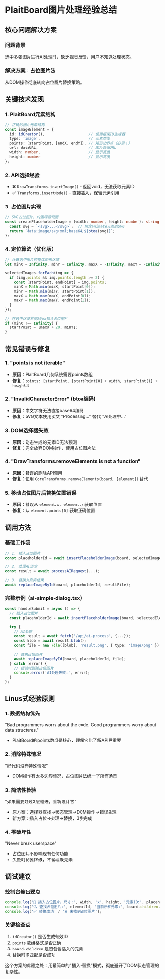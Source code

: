 # PlaitBoard图片处理经验总结

## 核心问题解决方案

### 问题背景
选中多张图片进行AI处理时，缺乏视觉反馈，用户不知道处理状态。

### 解决方案：占位图片法
从DOM操作彻底转向占位图片替换策略。

## 关键技术发现

### 1. PlaitBoard元素结构
```typescript
// 正确的图片元素结构
const imageElement = {
  id: idCreator(),                    // 使用框架ID生成器
  type: 'image',                      // 元素类型
  points: [startPoint, [endX, endY]], // 矩形边界点（必须！）
  url: dataURL,                       // 图片数据URL
  width: number,                      // 显示宽度
  height: number                      // 显示高度
};
```

### 2. API选择经验
- ❌ `DrawTransforms.insertImage()` - 返回void，无法获取元素ID
- ✅ `Transforms.insertNode()` - 直接插入，保留元素引用

### 3. 占位图片实现
```typescript
// SVG占位图片，内置呼吸动画
const createPlaceholderImage = (width: number, height: number): string => {
  const svg = `<svg>...</svg>`;  // 包含animate元素的SVG
  return `data:image/svg+xml;base64,${btoa(svg)}`;
};
```

### 4. 定位算法（优化版）
```typescript
// 计算选中图片的整体矩形区域
let minX = Infinity, minY = Infinity, maxX = -Infinity, maxY = -Infinity;

selectedImages.forEach(img => {
  if (img.points && img.points.length >= 2) {
    const [startPoint, endPoint] = img.points;
    minX = Math.min(minX, startPoint[0]);
    minY = Math.min(minY, startPoint[1]);
    maxX = Math.max(maxX, endPoint[0]);
    maxY = Math.max(maxY, endPoint[1]);
  }
});

// 在选中区域右侧20px插入占位图片
if (minX !== Infinity) {
  startPoint = [maxX + 20, minY];
}
```

## 常见错误与修复

### 1. "points is not iterable"
- **原因**：PlaitBoard几何系统需要points数组
- **修复**：`points: [startPoint, [startPoint[0] + width, startPoint[1] + height]]`

### 2. "InvalidCharacterError" (btoa编码)
- **原因**：中文字符无法直接base64编码
- **修复**：SVG文本使用英文 "Processing..." 替代 "AI处理中..."

### 3. DOM选择器失效
- **原因**：动态生成的元素ID无法预测
- **修复**：完全放弃DOM操作，使用占位图片法

### 4. "DrawTransforms.removeElements is not a function"
- **原因**：错误的删除API调用
- **修复**：使用 `CoreTransforms.removeElements(board, [element])` 替代

### 5. 移动占位图片后替换位置错误
- **原因**：错误从 `element.x, element.y` 获取位置
- **修复**：从 `element.points[0]` 获取正确位置

## 调用方法

### 基础工作流
```typescript
// 1. 插入占位图片
const placeholderId = await insertPlaceholderImage(board, selectedImages);

// 2. 处理AI请求
const result = await processAIRequest(...);

// 3. 替换为真实结果
await replaceImageById(board, placeholderId, resultFile);
```

### 完整示例（ai-simple-dialog.tsx）
```typescript
const handleSubmit = async () => {
  // 插入占位图片
  const placeholderId = await insertPlaceholderImage(board, selectedElements);
  
  try {
    // AI处理
    const result = await fetch('/api/ai-process', {...});
    const blob = await result.blob();
    const file = new File([blob], 'result.png', { type: 'image/png' });
    
    // 替换占位图片
    await replaceImageById(board, placeholderId, file);
  } catch (error) {
    // 错误时删除占位图片
    console.error('AI处理失败:', error);
  }
};
```

## Linus式经验原则

### 1. 数据结构优先
"Bad programmers worry about the code. Good programmers worry about data structures."
- PlaitBoard的points数组是核心，理解它比了解API更重要

### 2. 消除特殊情况
"好代码没有特殊情况"
- DOM操作有太多边界情况，占位图片法统一了所有场景

### 3. 简洁性检验
"如果需要超过3层缩进，重新设计它"
- 原方案：选择器查找→状态管理→DOM操作→错误处理
- 新方案：插入占位→处理→替换，3步完成

### 4. 零破坏性
"Never break userspace"
- 占位图片不影响现有任何功能
- 失败时优雅降级，不留垃圾元素

## 调试建议

### 控制台输出要点
```typescript
console.log('📝 插入占位图片，尺寸:', width, 'x', height, '元素ID:', placeholderId);
console.log('🔍 查找占位图片:', elementId, '当前所有元素:', board.children.map(el => ({id: el.id, type: el.type})));
console.log('✅ 替换成功' / '❌ 未找到占位图片');
```

### 关键检查点
1. `idCreator()` 是否生成有效ID
2. `points` 数组格式是否正确
3. `board.children` 是否包含插入的元素
4. 替换时ID匹配是否成功

这个方案的优雅之处：用最简单的"插入-替换"模式，彻底避开了DOM状态管理的复杂性。